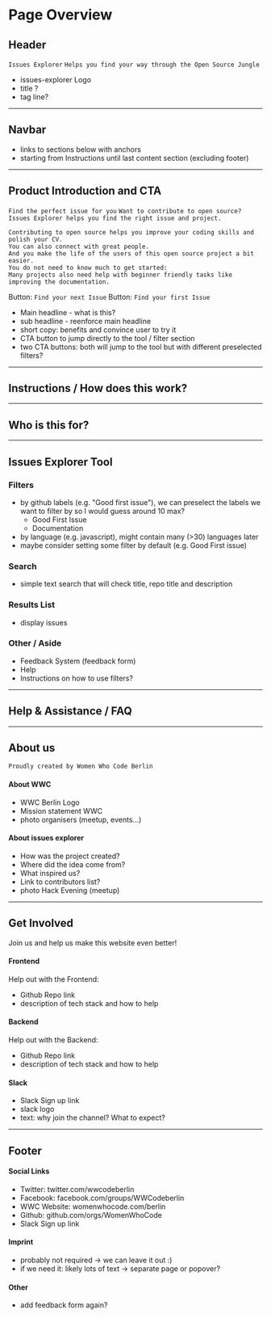 # Page Overview

## Header

`Issues Explorer`
`Helps you find your way through the Open Source Jungle`

- issues-explorer Logo
- title ?
- tag line?

---

## Navbar

- links to sections below with anchors
- starting from Instructions until last content section (excluding footer)

---

## Product Introduction and CTA

`Find the perfect issue for you`
`Want to contribute to open source? Issues Explorer helps you find the right issue and project.`

```
Contributing to open source helps you improve your coding skills and polish your CV.
You can also connect with great people.
And you make the life of the users of this open source project a bit easier.
You do not need to know much to get started:
Many projects also need help with beginner friendly tasks like improving the documentation.
```

Button: `Find your next Issue`
Button: `Find your first Issue`

- Main headline - what is this?
- sub headline - reenforce main headline
- short copy: benefits and convince user to try it
- CTA button to jump directly to the tool / filter section
- two CTA buttons: both will jump to the tool but with different preselected filters?


---

## Instructions / How does this work?


---

## Who is this for?


---

## Issues Explorer Tool

### Filters

- by github labels (e.g. "Good first issue"), we can preselect the labels we want to filter by so I would guess around 10 max?
  - Good First Issue
  - Documentation
- by language (e.g. javascript), might contain many (>30) languages later
- maybe consider setting some filter by default (e.g. Good First issue)

### Search

- simple text search that will check title, repo title and description

### Results List
- display issues

### Other / Aside

- Feedback System (feedback form)
- Help
- Instructions on how to use filters?

---

## Help & Assistance / FAQ

---

## About us

`Proudly created by Women Who Code Berlin`

#### About WWC

- WWC Berlin Logo
- Mission statement WWC
- photo organisers (meetup, events...)

#### About issues explorer

- How was the project created?
- Where did the idea come from?
- What inspired us?
- Link to contributors list?
- photo Hack Evening (meetup)


---

## Get Involved

Join us and help us make this website even better!


#### Frontend

Help out with the Frontend:
- Github Repo link
- description of tech stack and how to help

#### Backend

Help out with the Backend:
- Github Repo link
- description of tech stack and how to help

#### Slack
- Slack Sign up link
- slack logo
- text: why join the channel? What to expect?
---

## Footer

#### Social Links
- Twitter: twitter.com/wwcodeberlin
- Facebook: facebook.com/groups/WWCodeberlin
- WWC Website: womenwhocode.com/berlin
- Github: github.com/orgs/WomenWhoCode
- Slack Sign up link

#### Imprint
- probably not required -> we can leave it out :)
- if we need it: likely lots of text -> separate page or popover?

#### Other
- add feedback form again?
